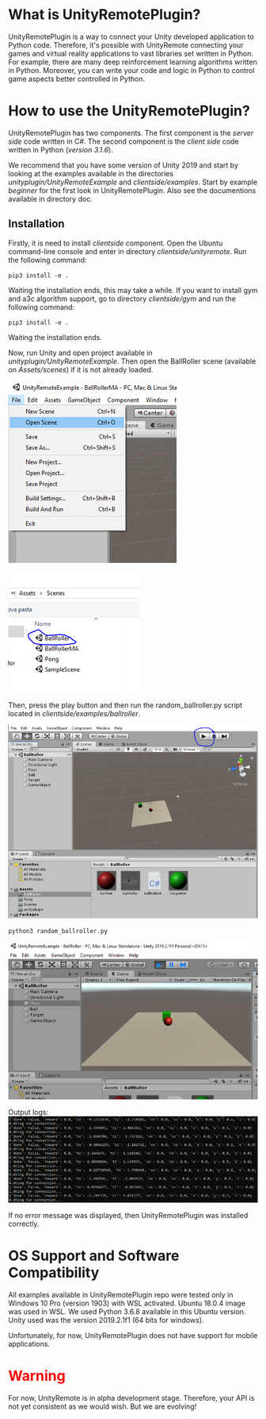 # What is UnityRemotePlugin?
UnityRemotePlugin is a way to connect your Unity developed application to Python code. Therefore, it's possible with UnityRemote connecting your games and virtual reality applications to vast libraries set written in Python. For example, there are many deep reinforcement learning algorithms written in Python. Moreover, you can write your code and logic in Python to control game aspects better controlled in Python.

# How to use the UnityRemotePlugin?
UnityRemotePlugin has two components. The first component is the *server side* code written in C#. The second component is the *client side* code written in Python (*version 3.1.6*).

We recommend that you have some version of Unity 2019 and start by looking at the examples available in the directories *unityplugin/UnityRemoteExample* and *clientside/examples*. Start by example *beginner* for the first look in UnityRemotePlugin. Also see the documentions available in directory doc.

## Installation

Firstly, it is need to install *clientside* component. Open the Ubuntu command-line console and enter in directory *clientside/unityremote*. Run the following command:

```
pip3 install -e .
```

Waiting the installation ends, this may take a while. If you want to install gym and a3c algorithm support, go to directory *clientside/gym* and run the following command:

```
pip3 install -e .
```

Waiting the installation ends.

Now, run Unity and open project available in *unityplugin/UnityRemoteExample*.  Then open the BallRoller scene (available on *Assets/scenes*) if it is not already loaded.

![Menu File --> Open Scene ](images/openscene.png)


![Menu File --> Open Scene ](images/scenesmarked.png)

Then, press the play button and then run the random_ballroller.py script located in *clientside/examples/ballroller*.

![Pressing play button](images/ballrollerplay.png)


```
python3 random_ballroller.py
```

![Running example ballroller](images/ballrollerexec.png)

Output logs:
![See output logs ](images/ballrollerlog.png)

If no error message was displayed, then UnityRemotePlugin was installed correctly.

# OS Support and Software Compatibility
All examples available in UnityRemotePlugin repo were tested only in Windows 10 Pro (version 1903) with WSL activated. Ubuntu 18.0.4 image was used in WSL. We used Python 3.6.8 available in this Ubuntu version. Unity used was the version 2019.2.1f1 (64 bits for windows).

Unfortunately, for now, UnityRemotePlugin does not have support for mobile applications.

# <span style="color:red"> Warning </span>
For now, UnityRemote is in alpha development stage. Therefore, your API is not yet consistent as we would wish. But we are evolving!
